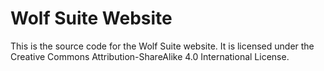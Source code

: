 # Wolf Suite Website
This is the source code for the Wolf Suite website. It is licensed under the Creative Commons Attribution-ShareAlike 4.0 International License.
